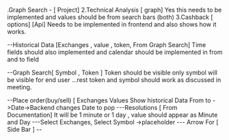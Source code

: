 .Graph Search - [ Project]
2.Technical Analysis [ graph]
Yes this needs to be implemented and values should be from search bars (both)
3.Cashback [ options] [Api]
Needs to be implemented in frontend and also shows how it works.




--Historical Data [Exchanges , value , token, From Graph Search]
Time fields should also implemented and calendar should be implemented in from and to field




--Graph Search[ Symbol , Token ]
Token should be visible only symbol will be visible for end user ...rest token and symbol should work as discussed in meeting.


--Place order(buy/sell) [ Exchanges Values Show historical Data From to
->Date->Backend changes Date to pop
---Resolutions [ From Documentation]
It will be 1 minute or 1 day , value should appear as Minute and Day
---Select Exchanges, Select Symbol ->placeholder
--- Arrow For [ Side Bar ] --
